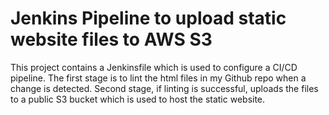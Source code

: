 # Jenkins Pipeline to upload static website files to AWS S3

This project contains a Jenkinsfile which is used to configure a CI/CD pipeline. The first stage is to lint the html files in my Github repo when a change is detected. Second stage, if  linting is successful, uploads the files to a public S3 bucket which is used to host the static website.